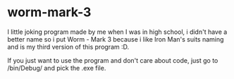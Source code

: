 # worm-mark-3
I little joking program made by me when I was in high school, i didn't have a better name so i put Worm - Mark 3 because i like Iron Man's suits naming and is my third version of this program :D.

If you just want to use the program and don't care about code, just go to /bin/Debug/ and pick the .exe file.
